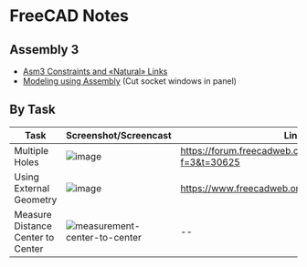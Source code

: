 # FreeCAD Notes 

## Assembly 3

* [Asm3 Constraints and «Natural» Links](https://www.dropbox.com/s/k40drc9rlkflrjs/Asm3_contr_et_liaisons_courantes_En.pdf?dl=0)
* [Modeling using Assembly](https://github.com/realthunder/FreeCAD_assembly3/wiki/Modeling-using-Assembly) (Cut socket windows in panel)


## By Task 

| Task | Screenshot/Screencast | Link | 
| ---- | --------------------- | ---- |
| Multiple Holes | ![image](https://user-images.githubusercontent.com/6639874/44943027-5589ee00-adc7-11e8-95d8-29288d94fb86.png) | https://forum.freecadweb.org/viewtopic.php?f=3&t=30625 | 
| Using External Geometry | ![image](https://www.freecadweb.org/wiki/images/e/ed/Sketcher_ExternalEsempio1.png) | https://www.freecadweb.org/wiki/Sketcher_External |
| Measure Distance Center to Center | ![measurement-center-to-center](https://user-images.githubusercontent.com/6639874/44947330-467d5d00-ae14-11e8-8255-0a95f35e25cb.gif) | -- |
